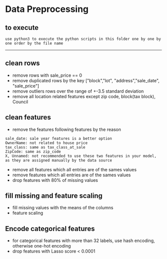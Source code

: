 # Data Preprocessing

## to execute
```
use python3 to execute the python scripts in this folder one by one by one order by the file name
```

-----

## clean rows
- remove rows with sale_price == 0
- remove duplicated rows by the key ["block","lot", "address","sale_date", "sale_price"]
- remove outliers rows over the range of +-3.5 standard deviation
- remove all location related features except zip code, block(tax block), Council

## clean features
- remove the features  following features by the reason
```
sale_date: sale year features is a better option
OwnerName: not related to house price
tax_class: same as tax_class_at_sale
ZipCode: same as zip_code
X, Unnamed: not recommended to use these two features in your model, as they are assigned manually by the data source
```
- remove all features which all entries are of the sames values
- remove features which all entries are of the sames values
- drop features with 80% of missing values

## fill missing and feature scaling
- fill missing values with the means of the columns
- feature scaling

## Encode categorical features
- for categorical features with more than 32 labels, use hash encoding, otherwise one-hot encoding
- drop features with Lasso score < 0.0001
